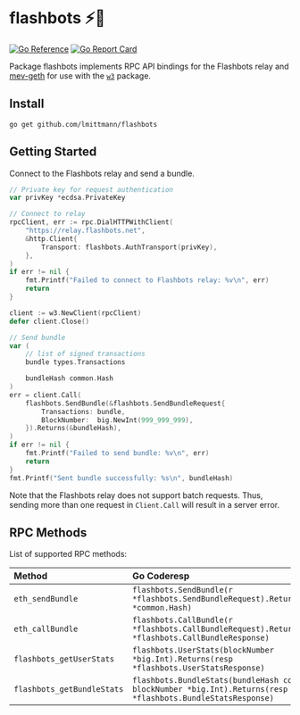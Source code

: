 # flashbots ⚡🤖

[![Go Reference](https://pkg.go.dev/badge/github.com/lmittmann/flashbots.svg)](https://pkg.go.dev/github.com/lmittmann/flashbots)
[![Go Report Card](https://goreportcard.com/badge/github.com/lmittmann/flashbots)](https://goreportcard.com/report/github.com/lmittmann/flashbots)

Package flashbots implements RPC API bindings for the Flashbots relay and
[mev-geth](https://github.com/flashbots/mev-geth) for use with the [`w3`](https://github.com/lmittmann/w3)
package.


## Install

```
go get github.com/lmittmann/flashbots
```


## Getting Started

Connect to the Flashbots relay and send a bundle.

```go
// Private key for request authentication
var privKey *ecdsa.PrivateKey

// Connect to relay
rpcClient, err := rpc.DialHTTPWithClient(
	"https://relay.flashbots.net",
	&http.Client{
		Transport: flashbots.AuthTransport(privKey),
	},
)
if err != nil {
	fmt.Printf("Failed to connect to Flashbots relay: %v\n", err)
	return
}

client := w3.NewClient(rpcClient)
defer client.Close()

// Send bundle
var (
	// list of signed transactions
	bundle types.Transactions

	bundleHash common.Hash
)
err = client.Call(
	flashbots.SendBundle(&flashbots.SendBundleRequest{
		Transactions: bundle,
		BlockNumber:  big.NewInt(999_999_999),
	}).Returns(&bundleHash),
)
if err != nil {
	fmt.Printf("Failed to send bundle: %v\n", err)
	return
}
fmt.Printf("Sent bundle successfully: %s\n", bundleHash)
```

Note that the Flashbots relay does not support batch requests. Thus, sending
more than one request in `Client.Call` will result in a server error.


## RPC Methods

List of supported RPC methods:

Method                     | Go Coderesp
:--------------------------|:--------
`eth_sendBundle`           | `flashbots.SendBundle(r *flashbots.SendBundleRequest).Returns(bundleHash *common.Hash)`
`eth_callBundle`           | `flashbots.CallBundle(r *flashbots.CallBundleRequest).Returns(resp *flashbots.CallBundleResponse)`
`flashbots_getUserStats`   | `flashbots.UserStats(blockNumber *big.Int).Returns(resp *flashbots.UserStatsResponse)`
`flashbots_getBundleStats` | `flashbots.BundleStats(bundleHash common.Hash, blockNumber *big.Int).Returns(resp *flashbots.BundleStatsResponse)`
